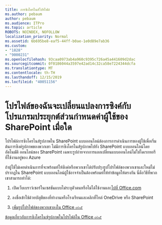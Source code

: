 ```yaml
---
title: การซิงโครไนส์โปรไฟล์
ms.author: pebaum
author: pebaum
ms.audience: ITPro
ms.topic: article
ROBOTS: NOINDEX, NOFOLLOW
localization_priority: Normal
ms.assetid: 6b695be8-eaf5-44ff-b0ae-1e0d89e7ab36
ms.custom:
- "1828"
- "9000231"
ms.openlocfilehash: 93caa0973ab4a960c9395c726a45a441609d2dac
ms.sourcegitcommit: 0f0186044a3597e42ad14c32ca58e7224344dcfa
ms.translationtype: MT
ms.contentlocale: th-TH
ms.lasthandoff: 12/15/2019
ms.locfileid: "40051156"
---
```

# <a name="when-do-my-profile-changes-sync-to-the-sharepoint-user-profile-application"></a>โปรไฟล์ของฉันจะเปลี่ยนแปลงการซิงค์กับโปรแกรมประยุกต์ส่วนกำหนดค่าผู้ใช้ของ SharePoint เมื่อใด

โปรไฟล์การซิงโครไนส์รูปภาพใน SharePoint แบบออนไลน์ต้องการการดำเนินการของผู้ใช้เพื่อเริ่มต้นการซิงค์รูปภาพของพวกเขา ไม่มีการซิงโครไนส์รูปภาพไปยัง SharePoint แบบออนไลน์โดยอัตโนมัติ ออนไลน์ของ SharePoint เฉพาะรูปถ่ายจากการแลกเปลี่ยนแบบออนไลน์ไม่ใช่ไดเรกทอรีที่ใช้งานอยู่ของ Azure

ถ้าผู้ใช้ไม่เคยดำเนินการที่จะพร้อมท์ให้ซิงค์หรือพวกเขาได้ปรับปรุงรูปโปรไฟล์ของพวกเขาและใหม่ไม่ปรากฏใน SharePoint แบบออนไลน์ผู้ใช้อาจจำเป็นต้องพร้อมท์ให้ทำข้อมูลให้ตรงกัน นี่คือวิธีที่พวกเขาสามารถทำได้:

1. เปิดเว็บเบราว์เซอร์ในเซสชันแบบไม่ระบุตัวตนหรือไม่ได้ใช้งานและ[ไปที่ Office.com](http://www.office.com/)

2. ลงชื่อเข้าใช้ด้วยบัญชีของที่ทำงานหรือโรงเรียนและคลิกที่ไทล์ OneDrive หรือ SharePoint

3. [เพิ่มรูปโปรไฟล์ของพวกเขาลงใน Office ๓๖๕](https://support.office.com/article/Add-your-profile-photo-to-Office-365-2eaf93fd-b3f1-43b9-9cdc-bdcd548435b7)

[ข้อมูลเกี่ยวกับการซิงโครไนซ์รูปภาพในโปรไฟล์ใน Office ๓๖๕](https://support.office.com/article/Information-about-user-profile-synchronization-in-SharePoint-Online-177eb196-5887-43c9-84c3-b98a43d35129)

